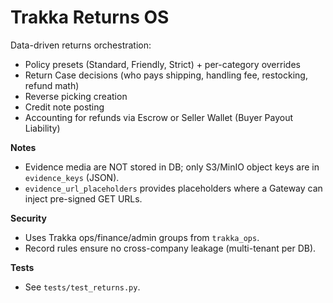 # Trakka Returns OS

Data-driven returns orchestration:
- Policy presets (Standard, Friendly, Strict) + per-category overrides
- Return Case decisions (who pays shipping, handling fee, restocking, refund math)
- Reverse picking creation
- Credit note posting
- Accounting for refunds via Escrow or Seller Wallet (Buyer Payout Liability)

**Notes**
- Evidence media are NOT stored in DB; only S3/MinIO object keys are in `evidence_keys` (JSON).
- `evidence_url_placeholders` provides placeholders where a Gateway can inject pre-signed GET URLs.

**Security**
- Uses Trakka ops/finance/admin groups from `trakka_ops`.
- Record rules ensure no cross-company leakage (multi-tenant per DB).

**Tests**
- See `tests/test_returns.py`.

